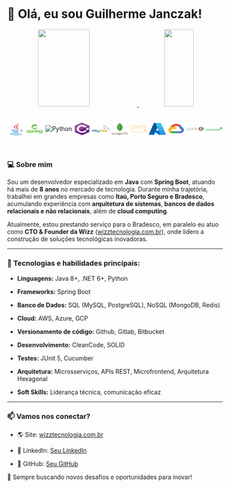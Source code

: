 # 👋 Olá, eu sou Guilherme Janczak!
<div align="center">
  <a href="https://github.com/guijanczak1">
    <img height="180em" width="49%" style="margin-right: 3rem;" src="https://github-readme-stats.vercel.app/api?username=guijanczak1&show_icons=true&theme=holi&include_all_commits=true&count_private=true"/>
    <img height="180em" width="37%" src="https://github-readme-stats.vercel.app/api/top-langs/?username=guijanczak1&layout=compact&langs_count=7&theme=holi"/>
  </a>
</div>
<br />
<br />

<div style="display: inline_block" align="center">
  <img align="center" alt="Java" height="30" width="40" src="https://raw.githubusercontent.com/devicons/devicon/6910f0503efdd315c8f9b858234310c06e04d9c0/icons/java/java-original.svg" />
  <img align="center" alt="Spring" height="30" width="40" src="https://raw.githubusercontent.com/devicons/devicon/6910f0503efdd315c8f9b858234310c06e04d9c0/icons/spring/spring-original-wordmark.svg">
  <img align="center" alt="Python" height="30" width="40" src="https://cdn.jsdelivr.net/gh/devicons/devicon/icons/python/python-original.svg" />
  <img align="center" alt="C#" height="30" width="40" src="https://raw.githubusercontent.com/devicons/devicon/master/icons/csharp/csharp-original.svg">
  <img align="center" alt="MySQL" height="30" width="40" src="https://raw.githubusercontent.com/devicons/devicon/6910f0503efdd315c8f9b858234310c06e04d9c0/icons/mysql/mysql-original-wordmark.svg">
  <img align="center" alt="MongoDB" height="30" width="40" src="https://raw.githubusercontent.com/devicons/devicon/6910f0503efdd315c8f9b858234310c06e04d9c0/icons/mongodb/mongodb-original-wordmark.svg">
  <img align="center" alt="AWS" height="30" width="40" src="https://raw.githubusercontent.com/devicons/devicon/6910f0503efdd315c8f9b858234310c06e04d9c0/icons/amazonwebservices/amazonwebservices-line-wordmark.svg">
  <img align="center" alt="Azure" height="30" width="40" src="https://raw.githubusercontent.com/devicons/devicon/6910f0503efdd315c8f9b858234310c06e04d9c0/icons/azure/azure-original.svg">
  <img align="center" alt="GCP" height="30" width="40" src="https://raw.githubusercontent.com/devicons/devicon/6910f0503efdd315c8f9b858234310c06e04d9c0/icons/googlecloud/googlecloud-original.svg">
  <img align="center" alt="Junit" height="30" width="40" src="https://raw.githubusercontent.com/devicons/devicon/6910f0503efdd315c8f9b858234310c06e04d9c0/icons/junit/junit-original-wordmark.svg">
  <img align="center" alt="Cucumber" height="30" width="40" src="https://raw.githubusercontent.com/devicons/devicon/6910f0503efdd315c8f9b858234310c06e04d9c0/icons/cucumber/cucumber-plain-wordmark.svg">
</div>

<br />
<br />

### 💻 Sobre mim
Sou um desenvolvedor especializado em **Java** com **Spring Boot**, atuando há mais de **8 anos** no mercado de tecnologia. Durante minha trajetória, trabalhei em grandes empresas como **Itaú, Porto Seguro e Bradesco**, acumulando experiência com **arquitetura de sistemas**, **bancos de dados relacionais e não relacionais**, além de **cloud computing**.

Atualmente, estou prestando serviço para o Bradesco, em paralelo eu atuo como **CTO & Founder da Wizz** ([wizztecnologia.com.br](https://wizztecnologia.com.br/)), onde lidero a construção de soluções tecnológicas inovadoras.

---

### 🚀 Tecnologias e habilidades principais:

- **Linguagens:** Java 8+, .NET 6+, Python

- **Frameworks:** Spring Boot

- **Banco de Dados:** SQL (MySQL, PostgreSQL), NoSQL (MongoDB, Redis)

- **Cloud:** AWS, Azure, GCP

- **Versionamento de código:** Github, Gitlab, Bitbucket

- **Desenvolvimento:** CleanCode, SOLID

- **Testes:** JUnit 5, Cucumber

- **Arquitetura:** Microsserviços, APIs REST, Microfrontend, Arquitetura Hexagonal

- **Soft Skills:** Liderança técnica, comunicação eficaz

---

### 📫 Vamos nos conectar?

- 🌎 Site: [wizztecnologia.com.br](https://wizztecnologia.com.br/)

- 💼 LinkedIn: [Seu LinkedIn](https://www.linkedin.com/in/guilherme-janczak/)

- 📂 GitHub: [Seu GitHub](https://github.com/guijanczak1)

🚀 Sempre buscando novos desafios e oportunidades para inovar!